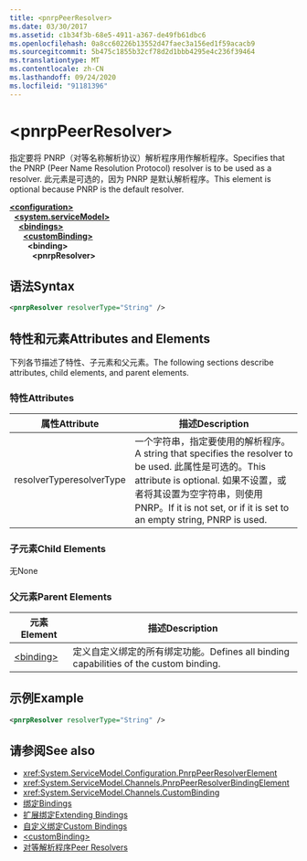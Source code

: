 ```yaml
---
title: <pnrpPeerResolver>
ms.date: 03/30/2017
ms.assetid: c1b34f3b-68e5-4911-a367-de49fb61dbc6
ms.openlocfilehash: 0a8cc60226b13552d47faec3a156ed1f59acacb9
ms.sourcegitcommit: 5b475c1855b32cf78d2d1bbb4295e4c236f39464
ms.translationtype: MT
ms.contentlocale: zh-CN
ms.lasthandoff: 09/24/2020
ms.locfileid: "91181396"
---
```

# \<pnrpPeerResolver>

<span data-ttu-id="f5e53-101">指定要将 PNRP（对等名称解析协议）解析程序用作解析程序。</span><span class="sxs-lookup"><span data-stu-id="f5e53-101">Specifies that the PNRP (Peer Name Resolution Protocol) resolver is to be used as a resolver.</span></span> <span data-ttu-id="f5e53-102">此元素是可选的，因为 PNRP 是默认解析程序。</span><span class="sxs-lookup"><span data-stu-id="f5e53-102">This element is optional because PNRP is the default resolver.</span></span>  
  
[**\<configuration>**](../configuration-element.md)\
&nbsp;&nbsp;[**\<system.serviceModel>**](system-servicemodel.md)\
&nbsp;&nbsp;&nbsp;&nbsp;[**\<bindings>**](bindings.md)\
&nbsp;&nbsp;&nbsp;&nbsp;&nbsp;&nbsp;[**\<customBinding>**](custombinding.md)\
&nbsp;&nbsp;&nbsp;&nbsp;&nbsp;&nbsp;&nbsp;&nbsp;**\<binding>**\
&nbsp;&nbsp;&nbsp;&nbsp;&nbsp;&nbsp;&nbsp;&nbsp;&nbsp;&nbsp;**\<pnrpResolver>**  
  
## <a name="syntax"></a><span data-ttu-id="f5e53-103">语法</span><span class="sxs-lookup"><span data-stu-id="f5e53-103">Syntax</span></span>  
  
```xml  
<pnrpResolver resolverType="String" />
```  
  
## <a name="attributes-and-elements"></a><span data-ttu-id="f5e53-104">特性和元素</span><span class="sxs-lookup"><span data-stu-id="f5e53-104">Attributes and Elements</span></span>  

 <span data-ttu-id="f5e53-105">下列各节描述了特性、子元素和父元素。</span><span class="sxs-lookup"><span data-stu-id="f5e53-105">The following sections describe attributes, child elements, and parent elements.</span></span>  
  
### <a name="attributes"></a><span data-ttu-id="f5e53-106">特性</span><span class="sxs-lookup"><span data-stu-id="f5e53-106">Attributes</span></span>  
  
|<span data-ttu-id="f5e53-107">属性</span><span class="sxs-lookup"><span data-stu-id="f5e53-107">Attribute</span></span>|<span data-ttu-id="f5e53-108">描述</span><span class="sxs-lookup"><span data-stu-id="f5e53-108">Description</span></span>|  
|---------------|-----------------|  
|<span data-ttu-id="f5e53-109">resolverType</span><span class="sxs-lookup"><span data-stu-id="f5e53-109">resolverType</span></span>|<span data-ttu-id="f5e53-110">一个字符串，指定要使用的解析程序。</span><span class="sxs-lookup"><span data-stu-id="f5e53-110">A string that specifies the resolver to be used.</span></span> <span data-ttu-id="f5e53-111">此属性是可选的。</span><span class="sxs-lookup"><span data-stu-id="f5e53-111">This attribute is optional.</span></span> <span data-ttu-id="f5e53-112">如果不设置，或者将其设置为空字符串，则使用 PNRP。</span><span class="sxs-lookup"><span data-stu-id="f5e53-112">If it is not set, or if it is set to an empty string, PNRP is used.</span></span>|  
  
### <a name="child-elements"></a><span data-ttu-id="f5e53-113">子元素</span><span class="sxs-lookup"><span data-stu-id="f5e53-113">Child Elements</span></span>  

 <span data-ttu-id="f5e53-114">无</span><span class="sxs-lookup"><span data-stu-id="f5e53-114">None</span></span>  
  
### <a name="parent-elements"></a><span data-ttu-id="f5e53-115">父元素</span><span class="sxs-lookup"><span data-stu-id="f5e53-115">Parent Elements</span></span>  
  
|<span data-ttu-id="f5e53-116">元素</span><span class="sxs-lookup"><span data-stu-id="f5e53-116">Element</span></span>|<span data-ttu-id="f5e53-117">描述</span><span class="sxs-lookup"><span data-stu-id="f5e53-117">Description</span></span>|  
|-------------|-----------------|  
|[\<binding>](bindings.md)|<span data-ttu-id="f5e53-118">定义自定义绑定的所有绑定功能。</span><span class="sxs-lookup"><span data-stu-id="f5e53-118">Defines all binding capabilities of the custom binding.</span></span>|  
  
## <a name="example"></a><span data-ttu-id="f5e53-119">示例</span><span class="sxs-lookup"><span data-stu-id="f5e53-119">Example</span></span>  
  
```xml  
<pnrpResolver resolverType="String" />
```  
  
## <a name="see-also"></a><span data-ttu-id="f5e53-120">请参阅</span><span class="sxs-lookup"><span data-stu-id="f5e53-120">See also</span></span>

- <xref:System.ServiceModel.Configuration.PnrpPeerResolverElement>
- <xref:System.ServiceModel.Channels.PnrpPeerResolverBindingElement>
- <xref:System.ServiceModel.Channels.CustomBinding>
- [<span data-ttu-id="f5e53-121">绑定</span><span class="sxs-lookup"><span data-stu-id="f5e53-121">Bindings</span></span>](../../../wcf/bindings.md)
- [<span data-ttu-id="f5e53-122">扩展绑定</span><span class="sxs-lookup"><span data-stu-id="f5e53-122">Extending Bindings</span></span>](../../../wcf/extending/extending-bindings.md)
- [<span data-ttu-id="f5e53-123">自定义绑定</span><span class="sxs-lookup"><span data-stu-id="f5e53-123">Custom Bindings</span></span>](../../../wcf/extending/custom-bindings.md)
- [\<customBinding>](custombinding.md)
- [<span data-ttu-id="f5e53-124">对等解析程序</span><span class="sxs-lookup"><span data-stu-id="f5e53-124">Peer Resolvers</span></span>](../../../wcf/feature-details/peer-resolvers.md)
